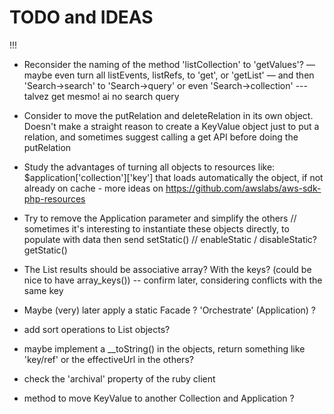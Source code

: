 # TODO and IDEAS

!!!
- Reconsider the naming of the method 'listCollection' to 'getValues'? — maybe even turn all listEvents, listRefs, to 'get', or 'getList' — and then 'Search->search' to 'Search->query' or even 'Search->collection'
--- talvez get mesmo! ai no search query

- Consider to move the putRelation and deleteRelation in its own object. Doesn't make a straight reason to create a KeyValue object just to put a relation, and sometimes suggest calling a get API before doing the putRelation


- Study the advantages of turning all objects to resources like: $application['collection']['key'] that loads automatically the object, if not already on cache  - more ideas on https://github.com/awslabs/aws-sdk-php-resources

- Try to remove the Application parameter and simplify the others
    // sometimes it's interesting to instantiate these objects directly, to populate with data then send
setStatic() // enableStatic / disableStatic?
getStatic()

- The List results should be associative array? With the keys? (could be nice to have array_keys()) -- confirm later, considering conflicts with the same key

- Maybe (very) later apply a static Facade ? 'Orchestrate' (Application) ?

- add sort operations to List objects?

- maybe implement a __toString() in the objects, return something like 'key/ref' or the effectiveUrl in the others?

- check the 'archival' property of the ruby client

- method to move KeyValue to another Collection and Application ?
